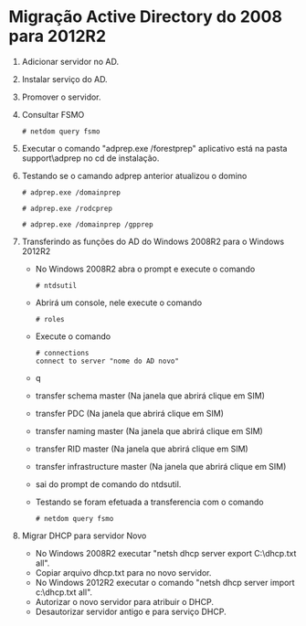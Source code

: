 # Migração Active Directory do 2008 para 2012R2

1. Adicionar servidor no AD.
2. Instalar serviço do AD.
3. Promover o servidor.
4. Consultar FSMO
    
    ```# netdom query fsmo```

5. Executar o comando "adprep.exe /forestprep" aplicativo está na pasta support\adprep no cd de instalação.
6. Testando se o camando adprep anterior atualizou o domino   

    ```# adprep.exe /domainprep```

    ```# adprep.exe /rodcprep```

    ```# adprep.exe /domainprep /gpprep```

7. Transferindo as funções do AD do Windows 2008R2 para o Windows 2012R2
    * No Windows 2008R2 abra o prompt e execute o comando 
    
      ```# ntdsutil ```

    * Abrirá um console, nele execute o comando 
    
      ```# roles```

    * Execute o comando

      ```
      # connections
      connect to server "nome do AD novo"
      ```
  
    * q 
    * transfer schema master (Na janela que abrirá clique em SIM)
    * transfer PDC (Na janela que abrirá clique em SIM)
    *  transfer naming master (Na janela que abrirá clique em SIM)
    *  transfer RID master (Na janela que abrirá clique em SIM)
    *  transfer infrastructure master (Na janela que abrirá clique em SIM)
    *  sai do prompt de comando do ntdsutil.
    *  Testando se foram efetuada a transferencia com o comando 

       ```# netdom query fsmo```

  8. Migrar DHCP para servidor Novo
     * No Windows 2008R2 executar "netsh dhcp server export C:\dhcp.txt all".
     * Copiar arquivo dhcp.txt para no novo servidor.
     * No Windows 2012R2 executar o comando "netsh dhcp server import c:\dhcp.txt all".
     * Autorizar o novo servidor para atribuir o DHCP.
     * Desautorizar servidor antigo e para serviço DHCP.
